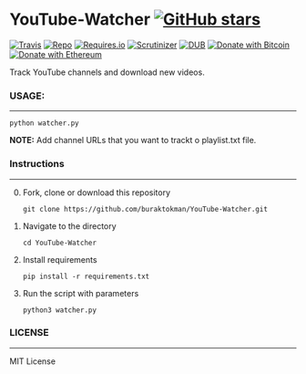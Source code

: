 # YouTube-Watcher [![GitHub stars](https://img.shields.io/github/stars/badges/shields.svg?style=social&label=Stars)](https://github.com/buraktokman/YouTube-Watcher/)

[![Travis](https://img.shields.io/travis/rust-lang/rust.svg)](https://github.com/buraktokman/YouTube-Watcher)
[![Repo](https://img.shields.io/badge/source-GitHub-303030.svg?maxAge=3600&style=flat-square)](https://github.com/buraktokman/YouTube-Watcher)
[![Requires.io](https://img.shields.io/requires/github/celery/celery.svg)](https://requires.io/github/buraktokman/YouTube-Watcher/requirements/?branch=master)
[![Scrutinizer](https://img.shields.io/scrutinizer/g/filp/whoops.svg)](https://github.com/buraktokman/YouTube-Watcher)
[![DUB](https://img.shields.io/dub/l/vibe-d.svg)](https://choosealicense.com/licenses/mit/)
[![Donate with Bitcoin](https://img.shields.io/badge/Donate-BTC-orange.svg)](https://blockchain.info/address/17dXgYr48j31myKiAhnM5cQx78XBNyeBWM)
[![Donate with Ethereum](https://img.shields.io/badge/Donate-ETH-blue.svg)](https://etherscan.io/address/91dd20538de3b48493dfda212217036257ae5150)

Track YouTube channels and download new videos.

### USAGE:
------
`python watcher.py`

**NOTE:** Add channel URLs that you want to trackt o playlist.txt file.

### Instructions
------

0. Fork, clone or download this repository

    `git clone https://github.com/buraktokman/YouTube-Watcher.git`

1. Navigate to the directory

    `cd YouTube-Watcher`

2. Install requirements

    `pip install -r requirements.txt`

3. Run the script with parameters

    `python3 watcher.py`

### LICENSE
------

MIT License
